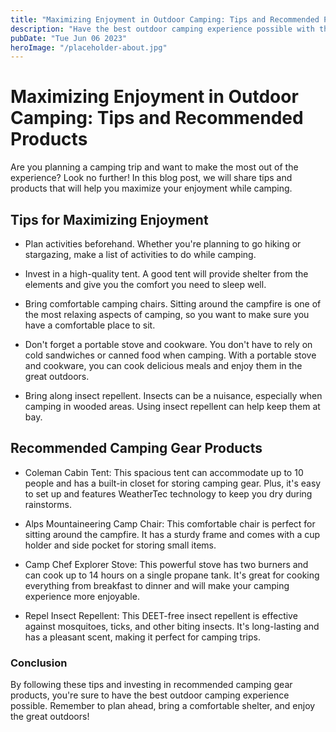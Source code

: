 ```yaml
---
title: "Maximizing Enjoyment in Outdoor Camping: Tips and Recommended Products"
description: "Have the best outdoor camping experience possible with these tips and recommended products for camping gear."
pubDate: "Tue Jun 06 2023"
heroImage: "/placeholder-about.jpg"
---
```


# Maximizing Enjoyment in Outdoor Camping: Tips and Recommended Products

Are you planning a camping trip and want to make the most out of the experience? Look no further! In this blog post, we will share tips and products that will help you maximize your enjoyment while camping.

## Tips for Maximizing Enjoyment

- Plan activities beforehand. Whether you&#39;re planning to go hiking or stargazing, make a list of activities to do while camping.

- Invest in a high-quality tent. A good tent will provide shelter from the elements and give you the comfort you need to sleep well.

- Bring comfortable camping chairs. Sitting around the campfire is one of the most relaxing aspects of camping, so you want to make sure you have a comfortable place to sit.

- Don&#39;t forget a portable stove and cookware. You don&#39;t have to rely on cold sandwiches or canned food when camping. With a portable stove and cookware, you can cook delicious meals and enjoy them in the great outdoors.

- Bring along insect repellent. Insects can be a nuisance, especially when camping in wooded areas. Using insect repellent can help keep them at bay.

## Recommended Camping Gear Products

- Coleman Cabin Tent: This spacious tent can accommodate up to 10 people and has a built-in closet for storing camping gear. Plus, it&#39;s easy to set up and features WeatherTec technology to keep you dry during rainstorms.

- Alps Mountaineering Camp Chair: This comfortable chair is perfect for sitting around the campfire. It has a sturdy frame and comes with a cup holder and side pocket for storing small items.

- Camp Chef Explorer Stove: This powerful stove has two burners and can cook up to 14 hours on a single propane tank. It&#39;s great for cooking everything from breakfast to dinner and will make your camping experience more enjoyable.

- Repel Insect Repellent: This DEET-free insect repellent is effective against mosquitoes, ticks, and other biting insects. It&#39;s long-lasting and has a pleasant scent, making it perfect for camping trips.

### Conclusion

By following these tips and investing in recommended camping gear products, you&#39;re sure to have the best outdoor camping experience possible. Remember to plan ahead, bring a comfortable shelter, and enjoy the great outdoors!